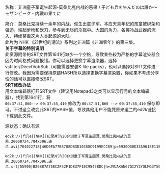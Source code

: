 名称：非洲童子军诞生起源-莫桑比克内战的恶果 / 子ども兵を生んだのは誰か～モザンビーク・内戦の果てに

简介：莫桑比克持续十余年的内战，催生出童子军。本应天真年纪的孩童被绑架和强迫，端起步枪和砍刀，参与到无尽的杀戮中。大国的角力，各类冷战武器的流入，持续荼毒这片人类起源的大陆。  
此片为 NHK 《21世纪的潮流》系列之非洲篇《非洲零年》的第三集。  
**关于字幕的特别说明**  
此资源附带的SRT文件第1641行缺少一个空格，导致某些较为严格的字幕渲染器会因为时间格式问题报错。你可以选择更换字幕渲染器，选择vsfilter/DirectVobSub（可能需要安装K-lite packs），也可以选择对SRT文件进行修改。我因为需要保持原链HASH所以选择更换字幕渲染器，你如果不考虑分享性的话可以直接修改SRT。  
**SRT修改办法**  
用文本编辑器打开SRT文件（建议用Notepad3之类可以显示行号的文本编辑器），找到第1641行，将  
`00:37:51,860--> 00:37:55,410` 修改为 `00:37:51,860 --> 00:37:55,410` 保存即可。不过这会改变此SRT的HASH值，导致其他用户不能凭原来道兰的ed2k链接下载到此文件。

源状态：确认有源

```
ed2k://|file|[NHK][纪录片]%20非洲童子军诞生起源.莫桑比克内战的恶果.20050724.704x396.道兰.avi|704022718|46D0FA77B5708DB3D103BDC9199ECC89|p=5930D30D33A9618E11851178DEED0888:1DFDE26EF3B02113636B788512AE4E71:9C03BEE46591CC638ED152F7B8CFD045:BA8622676D7B8B6CC8C48682F239EB18:670E1256E7616B1605410B8A7A72AAA4:A6D69E7A84708322CCF9CF007C18246F:9ACB03759E984A41C2A548008A543715:9EFF51533C93B2D9088CAE8B3F98E7DE:A6464CCEF70E6DFD097B7DC564E21631:7EC654A7D61CF44498012A2399959DC4:ED227BF7E95EB04A1E620B4AC25A597A:3822186EB9C394751AEAF9E57BC17978:1243364CD17B860BC688CE8ED05640A6:BBDCEA7A553F23E667546C980A0C400C:D53DA8104D89C091317834EAAA3E9D89:AE053AF749E1DB585153E74BFED2CAE1:740DD2849D3FA54A9E29630EAD8D52E5:92743D4D09F581A02F3344D457702F02:717B34B5506086E2DA4042F379FCE2E6:988B6791BF7ADECB3C8D8E0F6339571E:2184435B99349AB98C44044E8BA49A7E:18C7673003567F049D1DE98730D3BEE6:52BB88596B0C66948DFB56435237BBE8:A57C7F8003C6004439189218CD75B1DC:03EB87E48ED534B72B19610B65ABEEA2:4304C7D3A1D4C222B15D89E2B1E0E3F9:80F12F37C4979EF8FE78130A721D8893:505D4CAFA647571F4B95319A62AC2075:482A67CC0DC556F340C81129E76F172A:4C000C4C69DE6BC86476884D52ED90BB:3218E70A75CE24F2766DD6FDA6500C2B:80CB97B90C58BFD8A50F3529FB5D2CE3:E7A79491CF2BDA7A03A48F80E3FFD96E:C4202AA66CDDECDD424BC785DB01F125:1CB7C1110BE7D4F4FB8A4EBE80376B64:2375D049A291E34AFECAA6597FD00988:25957AB0886C7D4EE520EB66EC1BA700:BEC1091EDE6534A03BC8DE406373D4FE:3C6B25CDB323676CDB2325500348B7F9:31231468AEBBF41DDA7FD5A2A178FA38:28C2BE99AC6FBD914A5945B766F8E70A:8BBEFAAFD6A828D19907571348A59B43:E0CD20D1DDC2A3C399AAE9398BE8A96A:C9A67A56C838F4BD94CD137157179FB8:93F0717DBAEAFF29A76A5BEA6C4E2853:08D2F25CB940B193BA7A8D7395713E55:7DD6B052FBFD935B771E4646D97C80AD:474F5D344EC8E6DD54232C03EB00D990:9E39AD87092EF3698BB5B2E3B003275B:D93F94B22E26EED3EFD607475B732AF6:0EF68401484945BABFBAB14766644CC2:B6D6807505D439BFFB80120CAD402EFA:A9DF951E2F815D05AF988B04CEE0E798:FED46C5FA93FC7D1012825E07BAFAF0A:7B94CC321D85343FC0F87D5B767E1F5A:74F5F0F243393D3366DB4DF8D62655EF:C7C5D8A75EC97D172B652665012127C0:87175B2942CF0FAE00437D4FD9ACA04E:BB9362E1063AA87E7CE3DDE34C062873:3AC50E9954FFEF0BB4240B9839A8EC17:6AD555CB2BE2722F3D492B9D8C2A5003:491307D855331A14BF87D07778EC23C4:7C4F6CA1E3808A7355872D4F9BD8BE31:5F3F667DE0C47716181C19749AC5B5F7:3F313EA193951BA88E3FE7B9CCF95F0F:623E2629727376174C6011A5F9873879:933D0D70761434425E5DE545064EAE2D:35C3104C37E814DE8BF0A8DEEF6CD23E:2BA878DD314028F827F87A1C5AD3855F:7CD7C2E210ED78000491029D8289C1C5:3CE5C8BA12E563C715886ED5C44DE149:F7EBEC262D923D621A52CED1A5380618:D0FD84FF3DF075BACD48112E48F08567|h=YRJZK42IVDGUHQX2X2PTMLM6BQJ2LBSK|/

ed2k://|file|[NHK][纪录片]%20非洲童子军诞生起源.莫桑比克内战的恶果.20050724.704x396.道兰.srt|55900|B26B87A758C2F52F1D837F10C95458DC|h=JVUAKAN67GI2Y3YOLMG3YSGGRUTM357I|/
```
